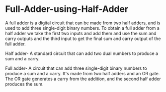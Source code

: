 # Full-Adder-using-Half-Adder
A full adder is a digital circuit that can be made from two half adders, and is used to add three single-digit binary numbers.
To obtain a full adder from a half adder we take the first two inputs and add them and use the sum and carry outputs and the third input to get the final sum and carry output of the full adder.

Half adder-
A standard circuit that can add two dual numbers to produce a sum and a carry.

Full adder-
A circuit that can add three single-digit binary numbers to produce a sum and a carry. It's made from two half adders and an OR gate. The OR gate generates a carry from the addition, and the second half adder produces the sum.

